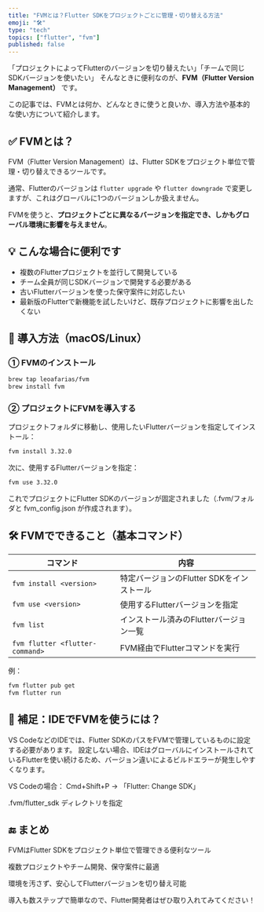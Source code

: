 ```yaml
---
title: "FVMとは？Flutter SDKをプロジェクトごとに管理・切り替える方法"
emoji: "🛠️"
type: "tech"
topics: ["flutter", "fvm"]
published: false
---
```


「プロジェクトによってFlutterのバージョンを切り替えたい」「チームで同じSDKバージョンを使いたい」
そんなときに便利なのが、**FVM（Flutter Version Management）** です。

この記事では、FVMとは何か、どんなときに使うと良いか、導入方法や基本的な使い方について紹介します。

## ✅ FVMとは？

FVM（Flutter Version Management）は、Flutter SDKをプロジェクト単位で管理・切り替えできるツールです。

通常、Flutterのバージョンは `flutter upgrade` や `flutter downgrade` で変更しますが、これはグローバルに1つのバージョンしか扱えません。

FVMを使うと、**プロジェクトごとに異なるバージョンを指定でき、しかもグローバル環境に影響を与えません**。

## 💡 こんな場合に便利です

- 複数のFlutterプロジェクトを並行して開発している
- チーム全員が同じSDKバージョンで開発する必要がある
- 古いFlutterバージョンを使った保守案件に対応したい
- 最新版のFlutterで新機能を試したいけど、既存プロジェクトに影響を出したくない

## 🚀 導入方法（macOS/Linux）

### ① FVMのインストール

```bash
brew tap leoafarias/fvm
brew install fvm
```

### ② プロジェクトにFVMを導入する
プロジェクトフォルダに移動し、使用したいFlutterバージョンを指定してインストール：

```bash
fvm install 3.32.0
```
次に、使用するFlutterバージョンを指定：

```bash
fvm use 3.32.0
```
これでプロジェクトにFlutter SDKのバージョンが固定されました（.fvm/フォルダと fvm_config.json が作成されます）。

## 🛠️ FVMでできること（基本コマンド）
| コマンド                          | 内容                                      |
|----------------------------------|-------------------------------------------|
| `fvm install <version>`         | 特定バージョンのFlutter SDKをインストール |
| `fvm use <version>`             | 使用するFlutterバージョンを指定           |
| `fvm list`                      | インストール済みのFlutterバージョン一覧   |
| `fvm flutter <flutter-command>` | FVM経由でFlutterコマンドを実行            |

例：
```bash
fvm flutter pub get
fvm flutter run
```

## 🧠 補足：IDEでFVMを使うには？
VS CodeなどのIDEでは、Flutter SDKのパスをFVMで管理しているものに設定する必要があります。
設定しない場合、IDEはグローバルにインストールされているFlutterを使い続けるため、バージョン違いによるビルドエラーが発生しやすくなります。

VS Codeの場合：
Cmd+Shift+P → 「Flutter: Change SDK」

.fvm/flutter_sdk ディレクトリを指定

## 🔚 まとめ
FVMはFlutter SDKをプロジェクト単位で管理できる便利なツール

複数プロジェクトやチーム開発、保守案件に最適

環境を汚さず、安心してFlutterバージョンを切り替え可能

導入も数ステップで簡単なので、Flutter開発者はぜひ取り入れてみてください！

